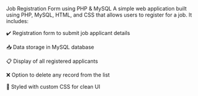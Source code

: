Job Registration Form using PHP & MySQL
A simple web application built using PHP, MySQL, HTML, and CSS that allows users to register for a job. It includes:

✔️ Registration form to submit job applicant details

📥 Data storage in MySQL database

📋 Display of all registered applicants

❌ Option to delete any record from the list

🎨 Styled with custom CSS for clean UI

